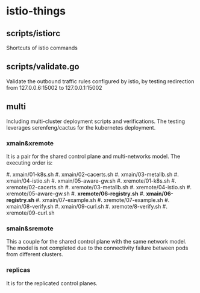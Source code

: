 # istio-things

## scripts/istiorc

Shortcuts of istio commands

## scripts/validate.go

Validate the outbound traffic rules configured by istio, by testing redirection from 127.0.0.6:15002 to 127.0.0.1:15002

## multi

Including multi-cluster deployment scripts and verifications. The testing leverages serenfeng/cactus for the kubernetes deployment.

### xmain&xremote 
It is a pair for the shared control plane and multi-networks model. The executing order is:

#. xmain/01-k8s.sh
#. xmain/02-cacerts.sh
#. xmain/03-metallb.sh
#. xmain/04-istio.sh
#. xmain/05-aware-gw.sh
#. xremote/01-k8s.sh
#. xremote/02-cacerts.sh
#. xremote/03-metallb.sh
#. xremote/04-istio.sh
#. xremote/05-aware-gw.sh
#. **xremote/06-registry.sh**
#. **xmain/06-registry.sh**
#. xmain/07-example.sh
#. xremote/07-example.sh
#. xmain/08-verify.sh
#. xmain/09-curl.sh
#. xremote/8-verify.sh
#. xremote/09-curl.sh

### smain&sremote 
This a couple for the shared control plane with the same network model. The model is not completed due to the connectivity failure between pods from different clusters.

### replicas 
It is for the replicated control planes. 
